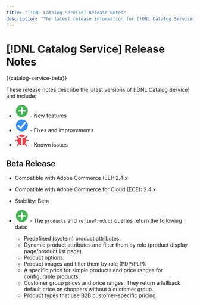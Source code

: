 ```yaml
---
title: "[!DNL Catalog Service] Release Notes"
description: "The latest release information for [!DNL Catalog Service] for Adobe Commerce."
---
```


# [!DNL Catalog Service] Release Notes

{{catalog-service-beta}}

These release notes describe the latest versions of [!DNL Catalog Service] and include:

* ![New](../assets/new.svg) - New features
* ![Fix](../assets/fix.svg) - Fixes and improvements
* ![Bug](../assets/bug.svg) - Known issues

## Beta Release

* Compatible with Adobe Commerce (EE): 2.4.x
* Compatible with Adobe Commerce for Cloud (ECE): 2.4.x
* Stability: Beta

* ![New](../assets/new.svg) - The `products` and `refineProduct` queries return the following data:
  * Predefined (system) product attributes.
  * Dynamic product attributes and filter them by role (product display page/product list page).
  * Product options.
  * Product images and filter them by role (PDP/PLP).
  * A specific price for simple products and price ranges for configurable products. 
  * Customer group prices and price ranges. They return a fallback default price on shoppers without a customer group.
  * Product types that use B2B customer-specific pricing.
